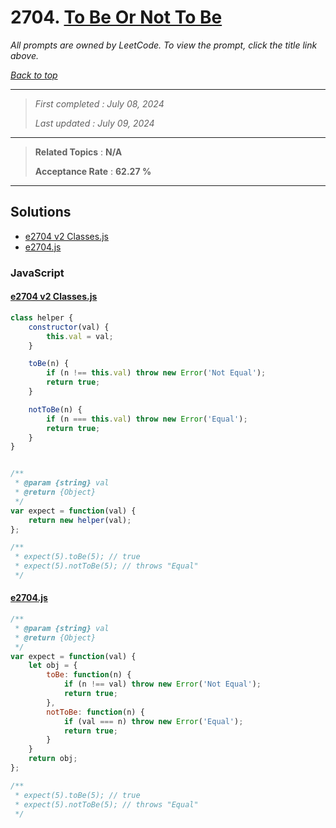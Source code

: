 # 2704. [To Be Or Not To Be](<https://leetcode.com/problems/to-be-or-not-to-be>)

*All prompts are owned by LeetCode. To view the prompt, click the title link above.*

*[Back to top](<../README.md>)*

------

> *First completed : July 08, 2024*
>
> *Last updated : July 09, 2024*

------

> **Related Topics** : **N/A**
>
> **Acceptance Rate** : **62.27 %**

------

## Solutions

- [e2704 v2 Classes.js](<../my-submissions/e2704 v2 Classes.js>)
- [e2704.js](<../my-submissions/e2704.js>)
### JavaScript
#### [e2704 v2 Classes.js](<../my-submissions/e2704 v2 Classes.js>)
```JavaScript
class helper {
    constructor(val) {
        this.val = val;
    }

    toBe(n) {
        if (n !== this.val) throw new Error('Not Equal');
        return true;
    }

    notToBe(n) {
        if (n === this.val) throw new Error('Equal');
        return true;
    }
}


/**
 * @param {string} val
 * @return {Object}
 */
var expect = function(val) {
    return new helper(val);
};

/**
 * expect(5).toBe(5); // true
 * expect(5).notToBe(5); // throws "Equal"
 */
```

#### [e2704.js](<../my-submissions/e2704.js>)
```JavaScript
/**
 * @param {string} val
 * @return {Object}
 */
var expect = function(val) {
    let obj = {
        toBe: function(n) {
            if (n !== val) throw new Error('Not Equal');
            return true;
        },
        notToBe: function(n) {
            if (val === n) throw new Error('Equal');
            return true;
        }
    }
    return obj;
};

/**
 * expect(5).toBe(5); // true
 * expect(5).notToBe(5); // throws "Equal"
 */
```

